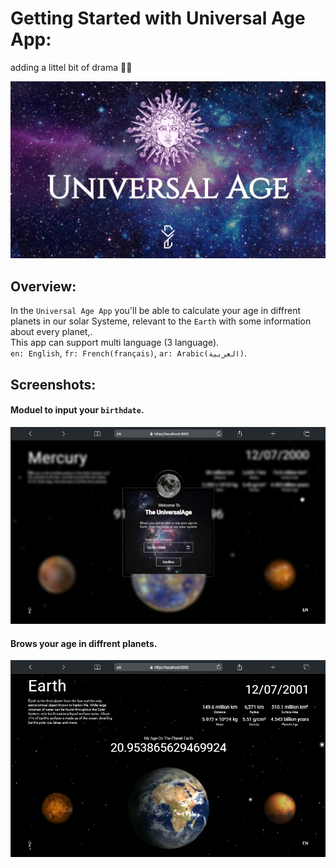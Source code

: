 # Getting Started with Universal Age App:
 adding a littel bit of drama 👀😒

![UniversalAge Cover](public/UniversalAge-cover.jpg)

## Overview:

In the `Universal Age App` you'll be able to calculate your age in diffrent planets in our solar Systeme, relevant to the `Earth` with some information about every planet,.\
This app can support multi language (3 language).\
`en: English`, `fr: French(français)`, `ar: Arabic(العربية)`.

## Screenshots:
#### Moduel to input your `birthdate`.

![input your age](public/screenshots/inputage.png)

#### Brows your age in diffrent planets.

![input your age](public/screenshots/universalage.png)
